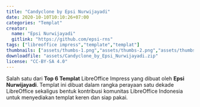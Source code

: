 ```yaml
---
title: "Candyclone by Epsi Nurwijayadi"
date: 2020-10-10T10:10:26+07:00
categories: "Templat"
creator: 
  name: "Epsi Nurwijayadi"
  gitlink: "https://github.com/epsi-rns"
tags: ["libreoffice impress","template","templat"]
thumbnails: ["assets/thumbs-1.png","assets/thumbs-2.png","assets/thumbs-3.png","assets/thumbs-4.png"]
downloadfile: "assets/Candyclone_by_Epsi_Nurwijayadi.zip"
license: "CC-BY-SA 4.0"
---
```

Salah satu dari **Top 6 Templat** LibreOffice Impress yang dibuat oleh **Epsi Nurwijayadi**. Templat ini dibuat dalam rangka perayaan satu dekade LibreOffice sekaligus bentuk kontribusi komunitas LibreOffice Indonesia untuk menyediakan templat keren dan siap pakai.